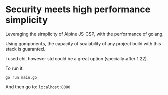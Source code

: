 # Security meets high performance simplicity

Leveraging the simplicity of Alpine JS CSP, with the performance of golang.

Using gomponents, the capacity of scalability of any project build with this stack is guaranted.

I used chi, however std could be a great option (specially after 1.22).

To run it:

```
go run main.go
```

And then go to: `localhost:8080`


